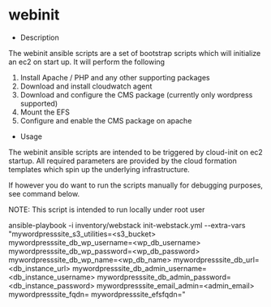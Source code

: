 # webinit

* Description

The webinit ansible scripts are a set of bootstrap scripts which will initialize an ec2 on start up. It will perform the following

1. Install Apache / PHP and any other supporting packages
2. Download and install cloudwatch agent
3. Download and configure the CMS package (currently only wordpress supported)
4. Mount the EFS
5. Configure and enable the CMS package on apache

* Usage

The webinit ansible scripts are intended to be triggered by cloud-init on ec2 startup. All required parameters are provided by the cloud formation templates which spin up the underlying infrastructure.

If however you do want to run the scripts manually for debugging purposes, see command below.

NOTE: This script is intended to run locally under root user

ansible-playbook -i inventory/webstack init-webstack.yml --extra-vars "mywordpresssite_s3_utilities=<s3_bucket> mywordpresssite_db_wp_username=<wp_db_username> mywordpresssite_db_wp_password=<wp_db_password> mywordpresssite_db_wp_name=<wp_db_name> mywordpresssite_db_url=<db_instance_url> mywordpresssite_db_admin_username=<db_instance_username> mywordpresssite_db_admin_password=<db_instance_password> mywordpresssite_email_admin=<admin_email> mywordpresssite_fqdn=<fqdn> mywordpresssite_efsfqdn=<efsfqdn>"